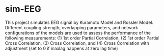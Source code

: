 # sim-EEG
This project simulates EEG signal by Kuramoto Model and Rossler Model. Different coupling strength, overlapping parameters, and network configurations of the models are used to assess the performance of the following measurements: (1) 1st order Partial Correlation, (2) 1st order Partial Cross Correlation, (3) Cross Correlation, and (4) Cross Correlation with adjustment (set to 0 if maxlag happens at zero lag time)
